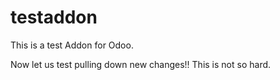 # testaddon
This is a test Addon for Odoo.


Now let us test pulling down new changes!! This is not so hard.
